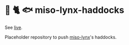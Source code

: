 :ramen: 🐈 :fish: miso-lynx-haddocks
============================

See [live](https://lynx-haddocks.haskell-miso.org).

Placeholder repository to push [miso-lynx](https://github.com/dmjio/miso-lynx)'s haddocks.
